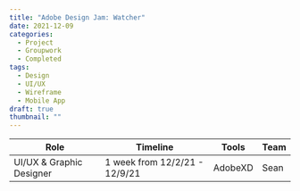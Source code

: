 ```yaml
---
title: "Adobe Design Jam: Watcher"
date: 2021-12-09
categories: 
  - Project
  - Groupwork
  - Completed
tags:
  - Design
  - UI/UX
  - Wireframe
  - Mobile App
draft: true
thumbnail: ""
---
```



Role      | Timeline | Tools  |  Team   |
| --------  | -------- | ------ | ------- |
| UI/UX & Graphic Designer | 1 week from 12/2/21 - 12/9/21| AdobeXD| Sean |